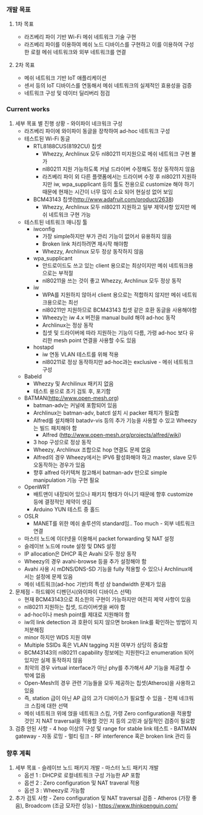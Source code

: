 ### 개발 목표
  1. 1차 목표
     - 라즈베리 파이 기반 Wi-Fi 메쉬 네트워크 기술 구현
     - 라즈베리 파이를 이용하여 메쉬 노드 디바이스를 구현하고 이를 이용하여 구성한 로컬 메쉬 네트워크와 외부 네트워크를 연결
     
  1. 2차 목표
     - 메쉬 네트워크 기반 IoT 애플리케이션
     - 센서 등의 IoT 디바이스를 연동해서 메쉬 네트워크의 실제적인 효용성을 검증 
     - 네트워크 구성 및 데이터 딜리버리 점검

### Current works
  1. 세부 목표 별 진행 상황
    - 와이파이 네크워크 구성
      + 라즈베리 파이에 와이파이 동글을 장착하여 ad-hoc 네트워크 구성
      + 테스트된 Wi-Fi 동글
        * RTL8188CUS(8192CU) 칩셋
          - Whezzy, Archlinux 모두 nl80211 미지원으로 메쉬 네트워크 구현 불가
          - nl80211 지원 가능하도록 커널 드라이버 수정해도 정상 동작하지 않음
          - 라즈베리 파이 외 다른 플랫폼에서는 드라이버 수정 후 nl80211 지원하지만 iw, wpa_supplicant 등의 툴도 전용으로 customize 해야 하기 때문에 현재는 시간이 너무 많이 소요 되어 현실성 없어 보임
        * BCM43143 칩셋(http://www.adafruit.com/product/2638)
          - Whezzy, Archlinux 모두 nl80211 지원하고 일부 제약사항 있지만 메쉬 네트워크 구현 가능
      + 테스트된 네트워크 매니징 툴
        * iwconfig
          - 가장 simple하지만 부가 관리 기능이 없어서 유용하지 않음
          - Broken link 처리하려면 재시작 해야함
          - Whezzy, Archlinux 모두 정상 동작하지 않음
        * wpa_supplicant
          - 안드로이드도 쓰고 있는 client 용으로는 최상이지만 메쉬 네트워크용으로는 부적절
          - nl80211을 쓰는 것이 좋고 Whezzy, Archlinux 모두 정상 동작
        * iw
          - WPA를 지원하지 않아서 client 용으로는 적합하지 않지만 메쉬 네트워크용으로는 최선
          - nl80211만 지원하므로 BCM43143 칩셋 같은 호환 동글을 사용해야함
          - Wheezy는 iw 4.x 버전을 manual build 해야 ad-hoc 동작
          - Archlinux는 정상 동작
          - 칩셋 및 드라이버에 따라 지원하는 기능이 다름, 가령 ad-hoc 보다 유리한 mesh point 연결을 사용할 수도 있음
        * hostapd
          - iw 연동 VLAN 테스트를 위해 적용
          - nl80211로 정상 동작하지만 ad-hoc과는 exclusive 
    - 메쉬 네트워크 구성
      + Babeld
        * Whezzy 및 Archilinux 패키지 없음
        * 테스트 용으로 초기 검토 후, 포기함
      + BATMAN(http://www.open-mesh.org)
        * batman-adv는 커널에 포함되어 있음
        * Archlinux는 batman-adv, batctl 설치 시 packer 패치가 필요함
        * Alfred를 설치해야 batadv-vis 등의 추가 기능을 사용할 수 있고 Wheezy는 빌드 패치해야 함
          * Alfred (http://www.open-mesh.org/projects/alfred/wiki) 
        * 3 hop 구성으로 정상 동작
        * Wheezy, Archlinux 조합으로 hop 연결도 문제 없음
        * Alfred의 경우 Wheezy에서는 IPV6 활성화해야 하고 master, slave 모두 오동작하는 경우가 있음
        * 향후 alfred 아키텍쳐 참고해서 batman-adv 만으로 simple manipulation 기능 구현 필요
      + OpenWRT
         * 배트맨이 내장되어 있으나 패키지 형태가 아니기 때문에 향후 customize 등에 결정적인 제약이 생김
         * Arduino YUN 테스트 중 홀드
      + OSLR
         * MANET를 위한 메쉬 솔루션의 standard임.. Too much
    - 외부 네트워크 연결
      + 마스터 노드에 이더넷을 이용해서 packet forwarding 및 NAT 설정
      + 슬레이브 노드에 route 설정 및 DNS 설정
      + IP allocation은 DHCP 혹은 Avahi 모두 정상 동작
      + Wheezy의 경우 avahi-browse 등을 추가 설정해야 함
      + Avahi 사용 시 mDNS/DNS-SD 기능을 fully 적용할 수 있으나 Archlinux에서는 설정에 문제 있음
      + 메쉬 네트워크(ad-hoc 기반)의 특성 상 bandwidth 문제가 있음
  1. 문제점
    - 하드웨어 디펜던시(와이파이 디바이스 선택)
      + 현재 BCM43143으로 최소한의 구현이 가능하지만 여전히 제약 사항이 있음
      + nl80211 지원하는 칩셋, 드라이버셋을 써야 함
      + ad-hoc이나 mesh point를 제대로 지원해야 함
      + iw의 link detection 과 호환이 되지 않으면 broken link를 확인하는 방법이 지저분해짐
      + minor 하지만 WDS 지원 여부
      + Multiple SSIDs 혹은 VLAN tagging 지원 여부가 상당히 중요함
      + BCM43143의 nl80211 capability 정보에는 지원한다고 enumeration 되어 있지만 실제 동작하지 않음
      + 최악의 경우 virtual interface가 아닌 phy를 추가해서 AP 기능을 제공할 수 밖에 없음
      + Open-Mesh의 경우 관련 기능들을 모두 제공하는 칩셋(Atheros)을 사용하고 있음
      + 즉, station 급이 아닌 AP 급의 고가 디바이스가 필요할 수 있음
    - 전체 네크워크 스킴에 대한 선택
      + 메쉬 네트워크 위에 얹을 네트워크 스킴, 가령 Zero configuration을 적용할 것인 지 NAT traversal을 적용할 것인 지 등의 고민과 실질적인 검증이 필요함
  1. 검증 안된 사항
    - 4 hop 이상의 구성 및 range for stable link 테스트
    - BATMAN gateway
    - 자동 로밍
    - 멀티 링크
    - RF interference 혹은 broken link 관리 등


### 향후 계획
  1. 세부 목표
    - 슬레이브 노드 패키지 개발
    - 마스터 노드 패키지 개발
      + 옵션 1 : DHCP로 로컬네트워크 구성 가능한 AP 포함
      + 옵션 2 : Zero configuration 및 NAT traveral 적용
      + 옵션 3 : Wheezy로 가능함
  1. 추가 검토 사항
    - Zero configuration 및 NAT traversal 검증
    - Atheros (가장 좋음), Broadcom (조금 모자란 성능)
    - https://www.thinkpenguin.com/
    
